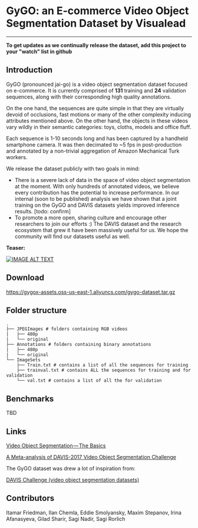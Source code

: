 # GyGO: an E-commerce Video Object Segmentation Dataset by Visualead
---

**To get updates as we continually release the dataset, add this project to your "watch" list in github**

## Introduction
GyGO (pronounced jai-go) is a video object segmentation dataset focused on e-commerce.
It is currently comprised of **131** training and **24** validation sequences, 
along with their corresponding high quality annotations. 

On the one hand, the sequences are quite simple in that they are virtually devoid of occlusions, fast motions or many of the other complexity inducing attributes mentioned above.
On the other hand, the objects in these videos vary wildly in their semantic categories: toys, cloths, models and office fluff.

Each sequence is 1-10 seconds long and has been captured by a handheld smartphone camera. 
It was then decimated to ~5 fps in post-production and annotated by a non-trivial aggregation of Amazon Mechanical Turk workers.

We release the dataset publicly with two goals in mind:
- There is a severe lack of data in the space of video object segmentation at the moment.
With only hundreds of annotated videos, we believe every contribution has the potential to increase performance.
In our internal (soon to be published) analysis we have shown that a joint training on the GyGO and DAVIS datasets yields improved inference results. [todo: confirm]
- To promote a more open, sharing culture and encourage other researchers to join our efforts :) The DAVIS dataset and the research ecosystem that grew it have been massively useful for us. We hope the community will find our datasets useful as well.

**Teaser:**

[![IMAGE ALT TEXT](http://img.youtube.com/vi/4RQff9bfJsk/0.jpg)](http://www.youtube.com/watch?v=4RQff9bfJsk "GyGO E-commerce Video Object Segmentation Dataset Teaser")


## Download
 
https://gygox-assets.oss-us-east-1.aliyuncs.com/gygo-dataset.tar.gz

## Folder structure
```
.
├── JPEGImages # folders containing RGB videos
|   ├── 480p
|   └── original
├── Annotations # folders containing binary annotations
|   ├── 480p
|   └── original
└── ImageSets
    ├── Train.txt # contains a list of all the sequences for training
    ├── trainval.txt # contains ALL the sequences for training and for validation    
    └── val.txt # contains a list of all the for validation
```

## Benchmarks
TBD

## Links
[Video Object Segmentation — The Basics](https://medium.com/@eddiesmo/video-object-segmentation-the-basics-758e77321914)

[A Meta-analysis of DAVIS-2017 Video Object Segmentation Challenge](https://medium.com/@eddiesmo/a-meta-analysis-of-davis-2017-video-object-segmentation-challenge-c438790b3b56)

The GyGO dataset was drew a lot of inspiration from:

[DAVIS Challenge (video object segmentation datasets)](http://davischallenge.org/)

## Contributors
Itamar Friedman,
Ilan Chemla,
Eddie Smolyansky,
Maxim Stepanov,
Irina Afanasyeva,
Gilad Sharir,
Sagi Nadir,
Sagi Rorlich
